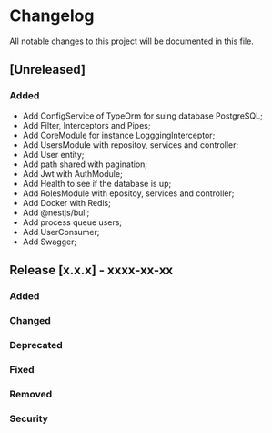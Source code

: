 # Changelog

All notable changes to this project will be documented in this file.

## [Unreleased]
### Added
- Add ConfigService of TypeOrm for suing database PostgreSQL;
- Add Filter, Interceptors and Pipes;
- Add CoreModule for instance LogggingInterceptor;
- Add UsersModule with repositoy, services and controller;
- Add User entity;
- Add path shared with pagination;
- Add Jwt with AuthModule;
- Add Health to see if the database is up;
- Add RolesModule with epositoy, services and controller;
- Add Docker with Redis;
- Add @nestjs/bull;
- Add process queue users;
- Add UserConsumer;
- Add Swagger;

## Release [x.x.x] - xxxx-xx-xx

### Added

### Changed

### Deprecated

### Fixed

### Removed

### Security